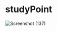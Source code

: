 # studyPoint

![Screenshot (137)](https://user-images.githubusercontent.com/96846551/199891592-8df92f31-9ae6-43f6-b75f-6a24b6f007f5.png)
